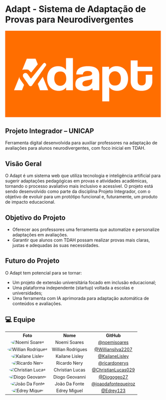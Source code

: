 # Adapt - Sistema de Adaptação de Provas para Neurodivergentes

![Identidade Visual do Projeto ADAPT](ADAPT_Laranja.png)

## Projeto Integrador – UNICAP
Ferramenta digital desenvolvida para auxiliar professores na adaptação de avaliações para alunos neurodivergentes, com foco inicial em TDAH.

## Visão Geral
O Adapt é um sistema web que utiliza tecnologia e inteligência artificial para sugerir adaptações pedagógicas em provas e atividades acadêmicas, tornando o processo avaliativo mais inclusivo e acessível.
O projeto está sendo desenvolvido como parte da disciplina Projeto Integrador, com o objetivo de evoluir para um protótipo funcional e, futuramente, um produto de impacto educacional.

## Objetivo do Projeto

- Oferecer aos professores uma ferramenta que automatize e personalize adaptações em avaliações.
- Garantir que alunos com TDAH possam realizar provas mais claras, justas e adequadas às suas necessidades.

## Futuro do Projeto
O Adapt tem potencial para se tornar:
- Um projeto de extensão universitária focado em inclusão educacional;
- Uma plataforma independente (startup) voltada a escolas e universidades;
- Uma ferramenta com IA aprimorada para adaptação automática de conteúdos e avaliações.

## 💻 Equipe

<table align="center">
  <tr>
    <th>Foto</th>
    <th>Nome</th>
    <th>GitHub</th>
  </tr>
  <tr>
    <td align="center">
      <img src="https://github.com/noemisoares.png" width="100px" style="border-radius:50%;" alt="Noemi Soares"/>
    </td>
    <td align="center">Noemi Soares</td>
    <td align="center"><a href="https://github.com/noemisoares">@noemisoares</a></td>
  </tr>
  <tr>
    <td align="center">
      <img src="https://github.com/Williansilva2207.png" width="100px" style="border-radius:50%;" alt="Willian Rodrigues"/>
    </td>
    <td align="center">Willian Rodrigues</td>
    <td align="center"><a href="https://github.com/Williansilva2207">@Williansilva2207</a></td>
  </tr>
    <tr>
    <td align="center">
      <img src="https://github.com/KailaneLisley.png" width="100px" style="border-radius:50%;" alt="Kailane Lisley"/>
    </td>
    <td align="center">Kailane Lisley</td>
    <td align="center"><a href="https://github.com/KailaneLisley">@KailaneLisley</a></td>
  </tr>
  <tr>
    <td align="center">
      <img src="https://github.com/ricardonerys.png" width="100px" style="border-radius:50%;" alt="Ricardo Nery"/>
    </td>
    <td align="center">Ricardo Nery</td>
    <td align="center"><a href="https://github.com/ricardonerys">@ricardonerys</a></td>
  </tr>
  <tr>
    <td align="center">
      <img src="https://github.com/ChristianLucas029.png" width="100px" style="border-radius:50%;" alt="Christian Lucas"/>
    </td>
    <td align="center">Christian Lucas</td>
    <td align="center"><a href="https://github.com/ChristianLucas029">@ChristianLucas029</a></td>
  </tr>
  <tr>
    <td align="center">
      <img src="https://github.com/Diogogeo27.png" width="100px" style="border-radius:50%;" alt="Diogo Geovanni"/>
    </td>
    <td align="center">Diogo Geovanni</td>
    <td align="center"><a href="https://github.com/Diogogeo27">@Diogogeo27</a></td>
  </tr>
  <tr>
    <td align="center">
      <img src="https://github.com/joaodafontequeiroz.png" width="100px" style="border-radius:50%;" alt="João Da Fonte"/>
    </td>
    <td align="center">João Da Fonte</td>
    <td align="center"><a href="https://github.com/joaodafontequeiroz">@joaodafontequeiroz</a></td>
  </tr>
  <tr>
    <td align="center">
      <img src="https://github.com/Edrey123.png" width="100px" style="border-radius:50%;" alt="Edrey Miguel"/>
    </td>
    <td align="center">Edrey Miguel</td>
    <td align="center"><a href="https://github.com/Edrey123">@Edrey123</a></td>
  </tr>
</table>

